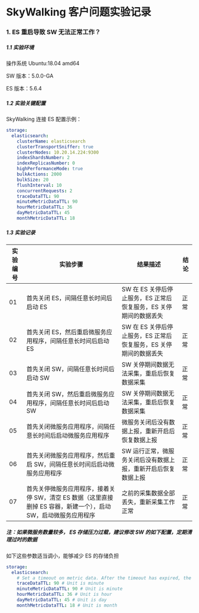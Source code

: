 # SkyWalking 客户问题实验记录

### 1. ES 重启导致 SW 无法正常工作？

##### 1.1 实验环境

操作系统 Ubuntu:18.04 amd64

SW 版本：5.0.0-GA

ES 版本：5.6.4

##### 1.2 实验关键配置

SkyWalking 连接 ES 配置示例：

```yaml
storage:
  elasticsearch:
    clusterName: elasticsearch
    clusterTransportSniffer: true
    clusterNodes: 10.20.14.224:9300
    indexShardsNumber: 2
    indexReplicasNumber: 0
    highPerformanceMode: true
    bulkActions: 2000
    bulkSize: 20
    flushInterval: 10
    concurrentRequests: 2
    traceDataTTL: 90
    minuteMetricDataTTL: 90
    hourMetricDataTTL: 36
    dayMetricDataTTL: 45
    monthMetricDataTTL: 18

```

##### 1.3 实验记录

| 实验编号 | 实验步骤 | 结果描述 | 结论 |
| ------ | ------ | ------ | ----- |
| 01 | 首先关闭 ES，间隔任意长时间后启动 ES | SW 在 ES 关停后停止服务，ES 正常后恢复服务，ES 关停期间的数据丢失 | 正常 |
| 02 | 首先关闭 ES，然后重启微服务应用程序，间隔任意长时间后启动ES | SW 在 ES 关停后停止服务，ES 正常后恢复服务，ES 关停期间的数据丢失 | 正常 |
| 03 | 首先关闭 SW，间隔任意长时间后启动 SW | SW 关停期间数据无法采集，重启后恢复数据采集 | 正常 |
| 04 | 首先关闭 SW，然后重启微服务应用程序，间隔任意长时间后启动 SW | SW 关停期间数据无法采集，重启后恢复数据采集 | 正常 |
| 05 | 首先关闭微服务应用程序，间隔任意长时间后启动微服务应用程序 | 微服务关闭后没有数据上报，重新开启后恢复数据上报 | 正常 |
| 06 | 首先关闭微服务应用程序，然后重启 SW，间隔任意长时间后启动微服务应用程序 | SW 运行正常，微服务关闭后没有数据上报，重新开启后恢复数据上报 | 正常 |
| 07 | 首先关停微服务应用程序，接着关停 SW，清空 ES 数据（这里直接删掉 ES 容器，新建一个），启动 SW，启动微服务应用程序 | 之前的采集数据全部丢失，重新采集工作正常 | 正常 |

##### 注：如果微服务数量较多， ES 存储压力过载，建议修改 SW 的如下配置，定期清理过时的数据

如下这些参数适当调小，能够减少 ES 的存储负担

```yaml
storage:
  elasticsearch:
    # Set a timeout on metric data. After the timeout has expired, the metric data will automatically be deleted.
    traceDataTTL: 90 # Unit is minute
    minuteMetricDataTTL: 90 # Unit is minute
    hourMetricDataTTL: 36 # Unit is hour
    dayMetricDataTTL: 45 # Unit is day
    monthMetricDataTTL: 18 # Unit is month
```